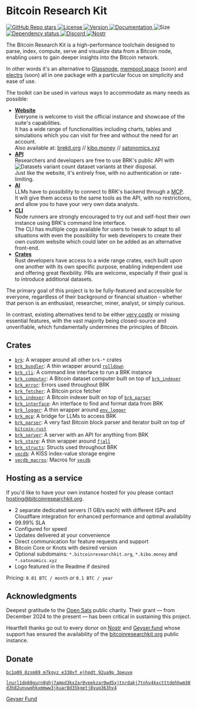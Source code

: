 # Bitcoin Research Kit

<p align="left">
  <a href="https://github.com/bitcoinresearchkit/brk">
    <img alt="GitHub Repo stars" src="https://img.shields.io/github/stars/bitcoinresearchkit/brk?style=social">
  </a>
  <a href="https://github.com/bitcoinresearchkit/brk/blob/main/LICENSE.md">
    <img src="https://img.shields.io/crates/l/brk" alt="License" />
  </a>
  <a href="https://crates.io/crates/brk">
    <img src="https://img.shields.io/crates/v/brk" alt="Version" />
  </a>
  <a href="https://docs.rs/brk">
    <img src="https://img.shields.io/docsrs/brk" alt="Documentation" />
  </a>
  <img src="https://img.shields.io/crates/size/brk" alt="Size" />
  <a href="https://deps.rs/crate/brk">
    <img src="https://deps.rs/crate/brk/latest/status.svg" alt="Dependency status">
  </a>
  <a href="https://discord.gg/HaR3wpH3nr">
    <img src="https://img.shields.io/discord/1350431684562124850?label=discord" alt="Discord" />
  </a>
  <a href="https://primal.net/p/nprofile1qqsfw5dacngjlahye34krvgz7u0yghhjgk7gxzl5ptm9v6n2y3sn03sqxu2e6">
    <img src="https://img.shields.io/badge/nostr-purple?link=https%3A%2F%2Fprimal.net%2Fp%2Fnprofile1qqsfw5dacngjlahye34krvgz7u0yghhjgk7gxzl5ptm9v6n2y3sn03sqxu2e6" alt="Nostr" />
  </a>
</p>

The Bitcoin Research Kit is a high-performance toolchain designed to parse, index, compute, serve and visualize data from a Bitcoin node, enabling users to gain deeper insights into the Bitcoin network.

In other words it's an alternative to [Glassnode](https://glassnode.com), [mempool.space](https://mempool.space/) (soon) and [electrs](https://github.com/romanz/electrs) (soon) all in one package with a particular focus on simplicity and ease of use.

The toolkit can be used in various ways to accommodate as many needs as possible:

- **[Website](https://bitcoinresearchkit.org)** \
  Everyone is welcome to visit the official instance and showcase of the suite's capabilities. \
  It has a wide range of functionalities including charts, tables and simulations which you can visit for free and without the need for an account. \
  Also available at: [brekit.org](https://brekit.org) // [kibo.money](https://kibo.money) // [satonomics.xyz](https://satonomics.xyz)
- **[API](https://github.com/bitcoinresearchkit/brk/tree/main/crates/brk_server#brk-server)** \
  Researchers and developers are free to use BRK's public API with ![Datasets variant count](https://img.shields.io/badge/dynamic/json?url=https%3A%2F%2Fbitcoinresearchkit.org%2Fapi%2Fvecs%2Fvec-count&query=%24&style=flat&label=%20&color=white) dataset variants at their disposal. \
  Just like the website, it's entirely free, with no authentication or rate-limiting.
- **[AI](https://github.com/bitcoinresearchkit/brk/blob/main/crates/brk_mcp/README.md#brk-mcp)** \
  LLMs have to possibility to connect to BRK's backend through a [MCP](https://modelcontextprotocol.io/introduction). \
  It will give them access to the same tools as the API, with no restrictions, and allow you to have your very own data analysts.
- **[CLI](https://crates.io/crates/brk_cli)** \
  Node runners are strongly encouraged to try out and self-host their own instance using BRK's command line interface. \
  The CLI has multiple cogs available for users to tweak to adapt to all situations with even the possibility for web developers to create their own custom website which could later on be added as an alternative front-end.
- **[Crates](https://crates.io/crates/brk)** \
  Rust developers have access to a wide range crates, each built upon one another with its own specific purpose, enabling independent use and offering great flexibility.
  PRs are welcome, especially if their goal is to introduce additional datasets.

The primary goal of this project is to be fully-featured and accessible for everyone, regardless of their background or financial situation - whether that person is an enthusiast, researcher, miner, analyst, or simply curious.

In contrast, existing alternatives tend to be either [very costly](https://studio.glassnode.com/pricing) or missing essential features, with the vast majority being closed-source and unverifiable, which fundamentally undermines the principles of Bitcoin.

## Crates

- [`brk`](https://crates.io/crates/brk): A wrapper around all other `brk-*` crates
- [`brk_bundler`](https://crates.io/crates/brk_bundler): A thin wrapper around [`rolldown`](https://rolldown.rs/)
- [`brk_cli`](https://crates.io/crates/brk_cli): A command line interface to run a BRK instance
- [`brk_computer`](https://crates.io/crates/brk_computer): A Bitcoin dataset computer built on top of [`brk_indexer`](https://crates.io/crates/brk_indexer)
- [`brk_error`](https://crates.io/crates/brk_error): Errors used throughout BRK
- [`brk_fetcher`](https://crates.io/crates/brk_fetcher): A Bitcoin price fetcher
- [`brk_indexer`](https://crates.io/crates/brk_indexer): A Bitcoin indexer built on top of [`brk_parser`](https://crates.io/crates/brk_parser)
- [`brk_interface`](https://crates.io/crates/brk_interface): An interface to find and format data from BRK
- [`brk_logger`](https://crates.io/crates/brk_logger): A thin wrapper around [`env_logger`](https://crates.io/crates/env_logger)
- [`brk_mcp`](https://crates.io/crates/brk_mcp): A bridge for LLMs to access BRK
- [`brk_parser`](https://crates.io/crates/brk_parser): A very fast Bitcoin block parser and iterator built on top of [`bitcoin-rust`](https://crates.io/crates/bitcoin)
- [`brk_server`](https://crates.io/crates/brk_server): A server with an API for anything from BRK
- [`brk_store`](https://crates.io/crates/brk_store): A thin wrapper around [`fjall`](https://crates.io/crates/fjall)
- [`brk_structs`](https://crates.io/crates/brk_structs): Structs used throughout BRK
- [`vecdb`](https://crates.io/crates/vecdb): A KISS index-value storage engine
- [`vecdb_macros`](https://crates.io/crates/vecdb_macros): Macros for [`vecdb`](https://crates.io/crates/vecdb)

## Hosting as a service

If you'd like to have your own instance hosted for you please contact [hosting@bitcoinresearchkit.org](mailto:hosting@bitcoinresearchkit.org).

- 2 separate dedicated servers (1 GB/s each) with different ISPs and Cloudflare integration for enhanced performance and optimal availability
- 99.99% SLA
- Configured for speed
- Updates delivered at your convenience
- Direct communication for feature requests and support
- Bitcoin Core or Knots with desired version
- Optional subdomains: `*.bitcoinresearchkit.org`, `*.kibo.money` and `*.satonomics.xyz`
- Logo featured in the Readme if desired

Pricing: `0.01 BTC / month` *or* `0.1 BTC / year`

## Acknowledgments

Deepest gratitude to the [Open Sats](https://opensats.org/) public charity. Their grant — from December 2024 to the present — has been critical in sustaining this project.

Heartfelt thanks go out to every donor on [Nostr](https://primal.net/p/npub1jagmm3x39lmwfnrtvxcs9ac7g300y3dusv9lgzhk2e4x5frpxlrqa73v44) and [Geyser.fund](https://geyser.fund/project/brk) whose support has ensured the availability of the [bitcoinresearchkit.org](https://bitcoinresearchkit.org) public instance.

## Donate

[`bc1q09 8zsm89 m7kgyz e338vf ejhpdt 92ua9p 3peuve`](bitcoin:bc1q098zsm89m7kgyze338vfejhpdt92ua9p3peuve)

[`lnurl1dp68gurn8ghj7ampd3kx2ar0veekzar0wd5xjtnrdakj7tnhv4kxctttdehhwm30d3h82unvwqhkxmmww3jkuar8d35kgetj8yuq363hv4`](lightning:lnurl1dp68gurn8ghj7ampd3kx2ar0veekzar0wd5xjtnrdakj7tnhv4kxctttdehhwm30d3h82unvwqhkxmmww3jkuar8d35kgetj8yuq363hv4)

[Geyser Fund](https://geyser.fund/project/brk)
